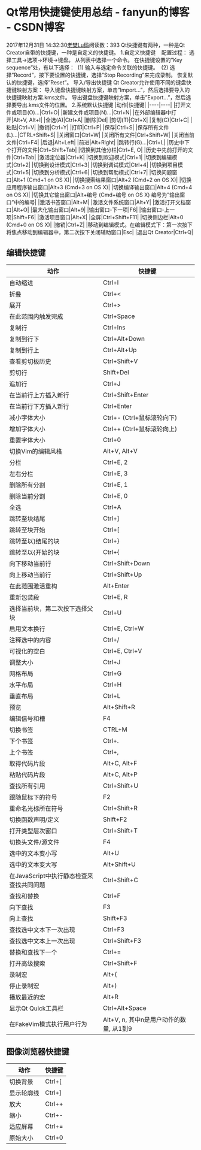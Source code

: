 # Qt常用快捷键使用总结 - fanyun的博客 - CSDN博客
2017年12月31日 14:32:30[老樊Lu码](https://me.csdn.net/fanyun_01)阅读数：393
Qt快捷键有两种，一种是Qt Creator自带的快捷键，一种是自定义的快捷键。
1.自定义快捷键
   配置过程：
选择工具->选项->环境->键盘。
从列表中选择一个命令。
在快捷键设置的”Key sequence”处，有以下选择： 
(1) 输入与选定命令关联的快捷键。 
(2) 选择”Record”，按下要设置的快捷键，选择”Stop Recording”来完成录制。
恢复默认的快捷键，选择”Reset”。
导入/导出快捷键
Qt Creator允许使用不同的键盘快捷键映射方案：
导入键盘快捷键映射方案，单击”Import…”，然后选择要导入的快捷键映射方案.kms文件。 导出键盘快捷键映射方案，单击”Export…”，然后选择要导出.kms文件的位置。
2.系统默认快捷键
|动作|快捷键|
|----|----|
|打开文件或项目(O)…|Ctrl+O|
|新建文件或项目(N)…|Ctrl+N|
|在外部编辑器中打开|Alt+V, Alt+I|
|全选(A)|Ctrl+A|
|删除|Del|
|剪切(T)|Ctrl+X|
|复制(C)|Ctrl+C|
|粘贴|Ctrl+V|
|撤销|Ctrl+Y|
|打印|Ctrl+P|
|保存|Ctrl+S|
|保存所有文件(L)…|CTRL+Shift+S|
|关闭窗口|Ctrl+W|
|关闭所有文件|Ctrl+Shift+W|
|关闭当前文件|Ctrl+F4|
|后退|Alt+Left|
|前进|Alt+Right|
|跳转行(G)…|Ctrl+L|
|历史中下个打开的文件|Ctrl+Shift+Tab|
|切换到其他分栏|Ctrl+E, O|
|历史中先前打开的文件|Ctrl+Tab|
|激活定位器|Ctrl+K|
|切换到欢迎模式|Ctrl+1|
|切换到编辑模式|Ctrl+2|
|切换到设计模式|Ctrl+3|
|切换到调试模式|Ctrl+4|
|切换到项目模式|Ctrl+5|
|切换到分析模式|Ctrl+6|
|切换到帮助模式|Ctrl+7|
|切换问题窗口|Alt+1 (Cmd+1 on OS X)|
|切换搜索结果窗口|Alt+2 (Cmd+2 on OS X)|
|切换应用程序输出窗口|Alt+3 (Cmd+3 on OS X)|
|切换编译输出窗口|Alt+4 (Cmd+4 on OS X)|
|切换其它输出窗口|Alt+编号 (Cmd+编号 on OS X) 编号为”输出窗口”中的编号|
|激活书签窗口|Alt+M|
|激活文件系统窗口|Alt+Y|
|激活打开文档窗口|Alt+O|
|最大化输出窗口|Alt+9|
|输出窗口-下一项|F6|
|输出窗口-上一项|Shift+F6|
|激活项目窗口|Alt+X|
|全屏|Ctrl+Shift+F11|
|切换侧边栏|Alt+0 (Cmd+0 on OS X)|
|撤销|Ctrl+Z|
|移动到编辑模式。在编辑模式下：第一次按下将焦点移动到编辑器中，第二次按下关闭辅助窗口|Esc|
|退出Qt Creator|Ctrl+Q|
## 编辑快捷键
|动作|快捷键|
|----|----|
|自动缩进|Ctrl+I|
|折叠|Ctrl+<|
|展开|Ctrl+>|
|在此范围内触发完成|Ctrl+Space|
|复制行|Ctrl+Ins|
|复制到行下|Ctrl+Alt+Down|
|复制到行上|Ctrl+Alt+Up|
|查看剪切板历史|Ctrl+Shift+V|
|剪切行|Shift+Del|
|追加行|Ctrl+J|
|在当前行上方插入新行|Ctrl+Shift+Enter|
|在当前行下方插入新行|Ctrl+Enter|
|减小字体大小|Ctrl+- (Ctrl+鼠标滚轮向下)|
|增加字体大小|Ctrl++ (Ctrl+鼠标滚轮向上)|
|重置字体大小|Ctrl+0|
|切换Vim的编辑风格|Alt+V, Alt+V|
|分栏|Ctrl+E, 2|
|左右分栏|Ctrl+E, 3|
|删除所有分割|Ctrl+E, 1|
|删除当前分割|Ctrl+E, 0|
|全选|Ctrl+A|
|跳转至块结尾|Ctrl+]|
|跳转至块开始|Ctrl+[|
|跳转至以}结尾的块|Ctrl+}|
|跳转至以{开始的块|Ctrl+{|
|向下移动当前行|Ctrl+Shift+Down|
|向上移动当前行|Ctrl+Shift+Up|
|在此范围激活重构|Alt+Enter|
|重新包装段|Ctrl+E, R|
|选择当前块，第二次按下选择父块|Ctrl+U|
|启用文本换行|Ctrl+E, Ctrl+W|
|注释选中的内容|Ctrl+/|
|可视化的空白|Ctrl+E, Ctrl+V|
|调整大小|Ctrl+J|
|网格布局|Ctrl+G|
|水平布局|Ctrl+H|
|垂直布局|Ctrl+L|
|预览|Alt+Shift+R|
|编辑信号和槽|F4|
|切换书签|CTRL+M|
|下个书签|Ctrl+.|
|上个书签|Ctrl+,|
|取得代码片段|Alt+C, Alt+F|
|粘贴代码片段|Alt+C, Alt+P|
|查找所有引用|Ctrl+Shift+U|
|跟随鼠标下的符号|F2|
|重命名光标所在符号|Ctrl+Shift+R|
|切换函数声明/定义|Shift+F2|
|打开类型层次窗口|Ctrl+Shift+T|
|切换头文件/源文件|F4|
|选中的文本变小写|Alt+U|
|选中的文本变大写|Alt+Shift+U|
|在JavaScript中执行静态检查来查找共同问题|Ctrl+Shift+C|
|查找和替换|Ctrl+F|
|向下查找|F3|
|向上查找|Shift+F3|
|查找选中文本下一次出现|Ctrl+F3|
|查找选中文本上一次出现|Ctrl+Shift+F3|
|替换和查找下一个|Ctrl+=|
|打开高级搜索|Ctrl+Shift+F|
|录制宏|Alt+(|
|停止录制宏|Alt+)|
|播放最近的宏|Alt+R|
|显示Qt Quick工具栏|Ctrl+Alt+Space|
|在FakeVim模式执行用户行为|Alt+V, n, 其中n是用户动作的数量, 从1到9|
## 图像浏览器快捷键
|动作|快捷键|
|----|----|
|切换背景|Ctrl+[|
|显示轮廓线|Ctrl+]|
|放大|Ctrl++|
|缩小|Ctrl+-|
|适应屏幕|Ctrl+=|
|原始大小|Ctrl+0|
